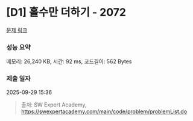 # [D1] 홀수만 더하기 - 2072 

[문제 링크](https://swexpertacademy.com/main/code/problem/problemDetail.do?contestProbId=AV5QSEhaA5sDFAUq) 

### 성능 요약

메모리: 26,240 KB, 시간: 92 ms, 코드길이: 562 Bytes

### 제출 일자

2025-09-29 15:36



> 출처: SW Expert Academy, https://swexpertacademy.com/main/code/problem/problemList.do